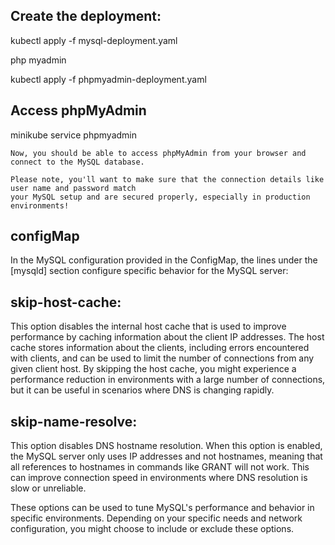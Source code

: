 ## Create the deployment:  
kubectl apply -f mysql-deployment.yaml


php myadmin 

kubectl apply -f phpmyadmin-deployment.yaml


##  Access phpMyAdmin
minikube service phpmyadmin

```
Now, you should be able to access phpMyAdmin from your browser and connect to the MySQL database.

Please note, you'll want to make sure that the connection details like user name and password match 
your MySQL setup and are secured properly, especially in production environments!

```








## configMap

In the MySQL configuration provided in the ConfigMap, the lines under the [mysqld] section configure specific behavior for the MySQL server:

## skip-host-cache: 
This option disables the internal host cache that is used to improve performance by caching information about the client IP addresses. The host cache stores information about the clients, including errors encountered with clients, and can be used to limit the number of connections from any given client host. By skipping the host cache, you might experience a performance reduction in environments with a large number of connections, but it can be useful in scenarios where DNS is changing rapidly.

## skip-name-resolve: 
This option disables DNS hostname resolution. When this option is enabled, the MySQL server only uses IP addresses and not hostnames, meaning that all references to hostnames in commands like GRANT will not work. This can improve connection speed in environments where DNS resolution is slow or unreliable.

These options can be used to tune MySQL's performance and behavior in specific environments. Depending on your specific needs and network configuration, you might choose to include or exclude these options.



